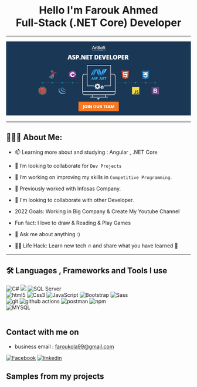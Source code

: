 <h1 align="center"> Hello I'm Farouk Ahmed <br /> 
  Full-Stack (.NET Core) Developer
</h1>

---
<div align="center">
  <img src ="https://github.com/Farouk-Ahmed/Farouk-Ahmed/blob/main/5bd19067acf86.png"/>
  
</div>

---
## 👨🏻‍💻 About Me:

<!-- 
- 🙋‍♂️ All about me is at **[My Resume](https://drive.google.com/file/d/1E-Ck7tVNRY7BeU9AgF9cKCJ4uWh7O304/view?usp=sharing)**

- 🔭 I’m currently working on `FreeLancer`.
 -->
- 📫 Learning more about and studying : Angular , .NET Core

- 👯 I’m looking to collaborate for `Dev Projects`

- 🤔 I’m working on improving my skills in `Competitive Programming`.

- 🏢 Previously worked with Infosas Company.

- 👯 I'm looking to collaborate with other Developer.

- 2022 Goals: Working in Big Company & Create My Youtube Channel

- Fun fact: I love to draw & Reading & Play Games

- 💬 Ask me about anything :) 

- 👨‍💻 Life Hack: Learn new tech :fire: and share what you have learned :tada:

---

##  🛠️ Languages , Frameworks and Tools I use
<div>

  <img alt="C#" src="https://img.shields.io/badge/C%20Sharp-%2314354C.svg?style=for-the-badge&logo=C%20Sharp&logoColor=white"/>
  <img src="https://img.shields.io/badge/.NET-5C2D91?style=for-the-badge&logo=.net&logoColor=white"/>  
  <img alt="SQL Server" src="https://img.shields.io/badge/SQL Server-%2343853D.svg?style=for-the-badge&logo=SQL Server&logoColor=white"/>
  <br>
  <img alt="html5" src="https://img.shields.io/badge/HTML5-E34F26?style=for-the-badge&logo=html5&logoColor=white" height="25px"/>
  <img alt="Css3" src="https://img.shields.io/badge/CSS3-1572B6?style=for-the-badge&logo=css3&logoColor=white" height="25px"/>
  <img alt="JavaScript" src="https://img.shields.io/badge/javascript-%23323330.svg?style=for-the-badge&logo=javascript&logoColor=%23F7DF1E"/>
  
  <img alt="Bootstrap" src="https://img.shields.io/badge/Bootstrap-563D7C?style=for-the-badge&logo=bootstrap&logoColor=white" height="25px"/>
  <img alt="Sass" src="https://img.shields.io/badge/Sass-D14836?style=for-the-badge&logo=sass&logoColor=white"/>
<!--   <br>
  <img alt="TypeScript" src="https://img.shields.io/badge/-TypeScript-007ACC?style=flat-square&logo=typescript&logoColor=white" />
  <img alt="Webpack" src="https://img.shields.io/badge/-Webpack-8DD6F9?style=flat-square&logo=webpack&logoColor=white" /> 
  <img alt="angular" src="https://img.shields.io/badge/-Angular-DD0031?style=flat-square&logo=angular&logoColor=white" /> -->
  <br>
  <img alt="git" src="https://img.shields.io/badge/-Git-F05032?style=flat-square&logo=git&logoColor=white" height="25px"/>
  <img alt="github actions" src="https://img.shields.io/badge/-Github_Actions-2088FF?style=flat-square&logo=github-actions&logoColor=white" height="25px"/>
  <img alt="postman" src="https://img.shields.io/badge/-Postman-00C7B7?style=flat-square&logo=postman&logoColor=white" height="25px"/>
<!--   <img alt="Docker" src="https://img.shields.io/badge/docker-blue?style=for-the-badge&logo=docker&logoColor=white" height="25px"/> -->
  <img alt="npm" src="https://img.shields.io/badge/NPM-%23000000.svg?style=for-the-badge&logo=npm&logoColor=white" height="25px"/>
  <br>
  <img alt="MYSQL" src="https://img.shields.io/badge/mysql-%2300f.svg?style=for-the-badge&logo=mysql&logoColor=white"/>


</div>

<!-- ## 🛠️ Technologies
<div>

[<img align="left" alt="Visual Studio Code" width="26px" src="https://raw.githubusercontent.com/github/explore/80688e429a7d4ef2fca1e82350fe8e3517d3494d/topics/visual-studio-code/visual-studio-code.png" />]()
[<img align="left" alt="Git" width="26px" src="https://raw.githubusercontent.com/github/explore/80688e429a7d4ef2fca1e82350fe8e3517d3494d/topics/git/git.png" />]()
[<img align="left" alt="GitHub" width="26px" src="https://raw.githubusercontent.com/github/explore/78df643247d429f6cc873026c0622819ad797942/topics/github/github.png" />]()
[<img align="left" alt="Terminal" width="26px" src="https://raw.githubusercontent.com/github/explore/80688e429a7d4ef2fca1e82350fe8e3517d3494d/topics/terminal/terminal.png" />]()



</div> -->
<br>

<h2> Contact with me on </h2>

- business email : faroukola99@gmail.com

<p>
  <a href="https://www.facebook.com/profile.php?id=100004190251231" target="_blank"><img alt="Facebook" src="https://img.shields.io/badge/Facebook-4267B2.svg?style=for-the-badge&logo=facebook&logoColor=white" /></a> 
  <a href="https://www.linkedin.com/in/faroukela/" target="_blank"><img alt="linkedin" src="https://img.shields.io/badge/linkedin-0077b5.svg?style=for-the-badge&logo=linkedin&logoColor=white" /></a> 
<p>

<!-- <div>
  <a href="https://www.instagram.com/ahmed__eprahim_/" target="_blank">
  <img alt="Instgram" src="https://img.shields.io/badge/instagram-D14836?style=for-the-badge&logo=instagram&logoColor=white" />
  </a>
  <a href="https://www.facebook.com/profile.php?id=100009740082487" target="_blank">
  <img alt="Facebook" src="https://img.shields.io/badge/Facebook-%231877F2.svg?style=for-the-badge&logo=Facebook&logoColor=white"/>
  </a>
  <a href="mailto:ah7.medib@gmail.com" target="_blank">
  <img alt="Gmail" src="https://img.shields.io/badge/Mail-D14836?style=for-the-badge&logo=gmail&logoColor=white" />
  </a>
  <a href="https://www.linkedin.com/in/ahmed-ibrahim-72143a230/" target="_blank">
  <img alt="LinkedIn" src="https://img.shields.io/badge/linkedin-%230077B5.svg?style=for-the-badge&logo=linkedin&logoColor=white"/>
  </a>
</div> -->


<h2> Samples from my projects </h2>


